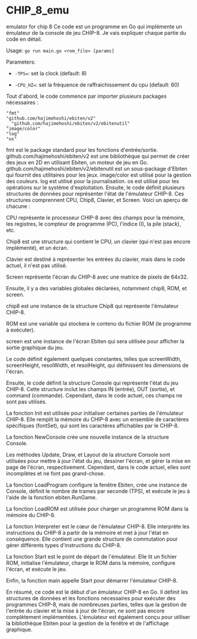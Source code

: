 # CHIP_8_emu
emulator for chip 8
Ce code est un programme en Go qui implémente un émulateur de la console de jeu CHIP-8. Je vais expliquer chaque partie du code en détail.

Usage: ```go run main.go <rom_file> [params]```

Parameters:

* ```-TPS=```: set la clock (default: 8)

* ```-CPU_HZ=```: set la fréquence de raffraichissement du cpu (default: 60)

Tout d'abord, le code commence par importer plusieurs packages nécessaires :

	"fmt"
	"github.com/hajimehoshi/ebiten/v2"
	_ "github.com/hajimehoshi/ebiten/v2/ebitenutil"
	"image/color"
	"log"
	"os"

fmt est le package standard pour les fonctions d'entrée/sortie.
github.com/hajimehoshi/ebiten/v2 est une bibliothèque qui permet de créer des jeux en 2D en utilisant Ebiten, un moteur de jeu en Go.
github.com/hajimehoshi/ebiten/v2/ebitenutil est un sous-package d'Ebiten qui fournit des utilitaires pour les jeux.
image/color est utilisé pour la gestion des couleurs.
log est utilisé pour la journalisation.
os est utilisé pour les opérations sur le système d'exploitation.
Ensuite, le code définit plusieurs structures de données pour représenter l'état de l'émulateur CHIP-8. Ces structures comprennent CPU, Chip8, Clavier, et Screen. Voici un aperçu de chacune :

CPU représente le processeur CHIP-8 avec des champs pour la mémoire, les registres, le compteur de programme (PC), l'indice (I), la pile (stack), etc.

Chip8 est une structure qui contient le CPU, un clavier (qui n'est pas encore implémenté), et un écran.

Clavier est destiné à représenter les entrées du clavier, mais dans le code actuel, il n'est pas utilisé.

Screen représente l'écran du CHIP-8 avec une matrice de pixels de 64x32.

Ensuite, il y a des variables globales déclarées, notamment chip8, ROM, et screen.

chip8 est une instance de la structure Chip8 qui représente l'émulateur CHIP-8.

ROM est une variable qui stockera le contenu du fichier ROM (le programme à exécuter).

screen est une instance de l'écran Ebiten qui sera utilisée pour afficher la sortie graphique du jeu.

Le code définit également quelques constantes, telles que screenWidth, screenHeight, resolWidth, et resolHeight, qui définissent les dimensions de l'écran.

Ensuite, le code définit la structure Console qui représente l'état du jeu CHIP-8. Cette structure inclut les champs IN (entrée), OUT (sortie), et command (commande). Cependant, dans le code actuel, ces champs ne sont pas utilisés.

La fonction Init est utilisée pour initialiser certaines parties de l'émulateur CHIP-8. Elle remplit la mémoire du CHIP-8 avec un ensemble de caractères spécifiques (fontSet), qui sont les caractères affichables par le CHIP-8.

La fonction NewConsole crée une nouvelle instance de la structure Console.

Les méthodes Update, Draw, et Layout de la structure Console sont utilisées pour mettre à jour l'état du jeu, dessiner l'écran, et gérer la mise en page de l'écran, respectivement. Cependant, dans le code actuel, elles sont incomplètes et ne font pas grand-chose.

La fonction LoadProgram configure la fenêtre Ebiten, crée une instance de Console, définit le nombre de trames par seconde (TPS), et exécute le jeu à l'aide de la fonction ebiten.RunGame.

La fonction LoadROM est utilisée pour charger un programme ROM dans la mémoire du CHIP-8.

La fonction Interpreter est le cœur de l'émulateur CHIP-8. Elle interprète les instructions du CHIP-8 à partir de la mémoire et met à jour l'état en conséquence. Elle contient une grande structure de commutation pour gérer différents types d'instructions du CHIP-8.

La fonction Start est le point de départ de l'émulateur. Elle lit un fichier ROM, initialise l'émulateur, charge le ROM dans la mémoire, configure l'écran, et exécute le jeu.

Enfin, la fonction main appelle Start pour démarrer l'émulateur CHIP-8.

En résumé, ce code est le début d'un émulateur CHIP-8 en Go. Il définit les structures de données et les fonctions nécessaires pour exécuter des programmes CHIP-8, mais de nombreuses parties, telles que la gestion de l'entrée du clavier et la mise à jour de l'écran, ne sont pas encore complètement implémentées. L'émulateur est également conçu pour utiliser la bibliothèque Ebiten pour la gestion de la fenêtre et de l'affichage graphique.
